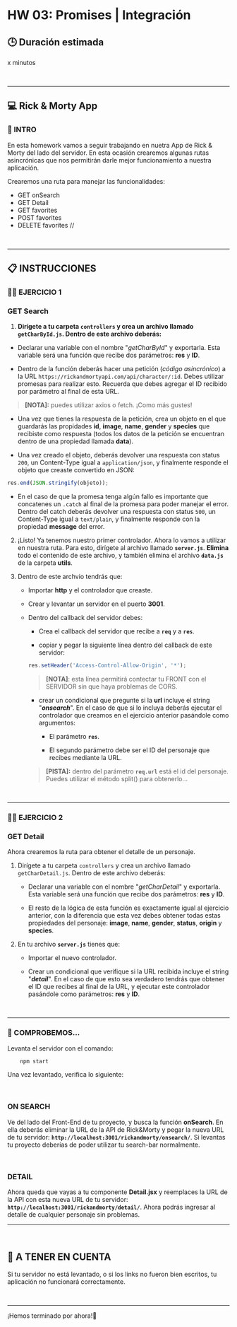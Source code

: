 # HW 03: Promises | Integración

## **🕒 Duración estimada**

x minutos

<br />

---

## **💻 Rick & Morty App**

### **📝 INTRO**

En esta homework vamos a seguir trabajando en nuetra App de Rick & Morty del lado del servidor. En esta ocasión crearemos algunas rutas asincrónicas que nos permitirán darle mejor funcionamiento a nuestra aplicación.

Crearemos una ruta para manejar las funcionalidades:

-  GET onSearch
-  GET Detail
-  GET favorites
-  POST favorites
-  DELETE favorites
//
<br />

---

## **📋 INSTRUCCIONES**

### **👩‍💻 EJERCICIO 1**

### **GET Search**

1. **Dirígete a tu carpeta `controllers` y crea un archivo llamado `getCharById.js`. Dentro de este archivo deberás:**

-  Declarar una variable con el nombre "_getCharById_" y exportarla. Esta variable será una función que recibe dos parámetros: **res** y **ID**.

-  Dentro de la función deberás hacer una petición (_código asincrónico_) a la URL `https://rickandmortyapi.com/api/character/:id`. Debes utilizar promesas para realizar esto. Recuerda que debes agregar el ID recibido por parámetro al final de esta URL.

> **[NOTA]:** puedes utilizar axios o fetch. ¡Como más gustes!

-  Una vez que tienes la respuesta de la petición, crea un objeto en el que guardarás las propidades **id**, **image**, **name**, **gender** y **species** que recibiste como respuesta (todos los datos de la petición se encuentran dentro de una propiedad llamada **data**).

-  Una vez creado el objeto, deberás devolver una respuesta con status `200`, un Content-Type igual a `application/json`, y finalmente responde el objeto que creaste convertido en JSON:

```javascript
res.end(JSON.stringify(objeto));
```

-  En el caso de que la promesa tenga algún fallo es importante que concatenes un `.catch` al final de la promesa para poder manejar el error. Dentro del catch deberás devolver una respuesta con status `500`, un Content-Type igual a `text/plain`, y finalmente responde con la propiedad **message** del error.

2. ¡Listo! Ya tenemos nuestro primer controlador. Ahora lo vamos a utilizar en nuestra ruta. Para esto, dirígete al archivo llamado **`server.js`**. **Elimina** todo el contenido de este archivo, y también elimina el archivo **`data.js`** de la carpeta **utils**.

3. Dentro de este archvio tendrás que:

   -  Importar **http** y el controlador que creaste.

   -  Crear y levantar un servidor en el puerto **3001**.

   -  Dentro del callback del servidor debes:

      -  Crea el callback del servidor que recibe a **`req`** y a **`res`**.

      -  copiar y pegar la siguiente línea dentro del callback de este servidor:

      ```javascript
      res.setHeader('Access-Control-Allow-Origin', '*');
      ```

      > **[NOTA]**: esta línea permitirá contectar tu FRONT con el SERVIDOR sin que haya problemas de CORS.

      -  crear un condicional que pregunte si la **url** incluye el string "_**onsearch**_". En el caso de que si lo incluya deberás ejecutar el controlador que creamos en el ejercicio anterior pasándole como argumentos:

         -  El parámetro **`res`**.

         -  El segundo parámetro debe ser el ID del personaje que recibes mediante la URL.

      > **[PISTA]:** dentro del parámetro **`req.url`** está el id del personaje. Puedes utilizar el método split() para obtenerlo...

<br />

---

### **👩‍💻 EJERCICIO 2**

### **GET Detail**

Ahora crearemos la ruta para obtener el detalle de un personaje.

1. Dirígete a tu carpeta `controllers` y crea un archivo llamado `getCharDetail.js`. Dentro de este archivo deberás:

   -  Declarar una variable con el nombre "_getCharDetail_" y exportarla. Esta variable será una función que recibe dos parámetros: **res** y **ID**.

   -  El resto de la lógica de esta función es exactamente igual al ejercicio anterior, con la diferencia que esta vez debes obtener todas estas propiedades del personaje: **image**, **name**, **gender**, **status**, **origin** y **species**.

2. En tu archivo **`server.js`** tienes que:

   -  Importar el nuevo controlador.

   -  Crear un condicional que verifique si la URL recibida incluye el string "_**detail**_". En el caso de que esto sea verdadero tendrás que obtener el ID que recibes al final de la URL, y ejecutar este controlador pasándole como parámetros: **res** y **ID**.

<br />

---

### **👀 COMPROBEMOS...**

Levanta el servidor con el comando:

```bash
    npm start
```

Una vez levantado, verifica lo siguiente:

</br >

### **ON SEARCH**

Ve del lado del Front-End de tu proyecto, y busca la función **onSearch**. En ella deberás eliminar la URL de la API de Rick&Morty y pegar la nueva URL de tu servidor: **`http://localhost:3001/rickandmorty/onsearch/`**. Si levantas tu proyecto deberías de poder utilizar tu search-bar normalmente.

</br >

### **DETAIL**

Ahora queda que vayas a tu componente **Detail.jsx** y reemplaces la URL de la API con esta nueva URL de tu servidor: **`http://localhost:3001/rickandmorty/detail/`**. Ahora podrás ingresar al detalle de cualquier personaje sin problemas.

---

</br >

## **🚨 A TENER EN CUENTA**

Si tu servidor no está levantado, o si los links no fueron bien escritos, tu aplicación no funcionará correctamente.

</br >

---

¡Hemos terminado por ahora!🥳
